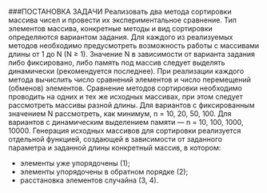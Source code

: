 ###ПОСТАНОВКА ЗАДАЧИ
Реализовать два метода сортировки массива чисел и провести их экспериментальное сравнение. Тип
элементов массива, конкретные методы и вид сортировки определяются вариантом задания. Для каждого из
реализуемых методов необходимо предусмотреть возможность работы с массивами длины от 1 до N (N ≥ 1).
Значение N в зависимости от варианта задания либо фиксировано, либо память под массив следует выделять
динамически (рекомендуется последнее).
При реализации каждого метода вычислить число сравнений элементов и число перемещений
(обменов) элементов.
Сравнение методов сортировки необходимо проводить на одних и тех же исходных массивах, при этом
следует рассмотреть массивы разной длины. Для вариантов с фиксированным значением N рассмотреть, как
минимум, n = 10, 20, 50, 100. Для вариантов с динамическим выделением памяти — n = 10, 100, 1000, 10000.
Генерация исходных массивов для сортировки реализуется отдельной функцией, создающей в зависимости от
заданного параметра и заданной длины конкретный массив, в котором:
- элементы уже упорядочены (1);
- элементы упорядочены в обратном порядке (2);
- расстановка элементов случайна (3, 4).

